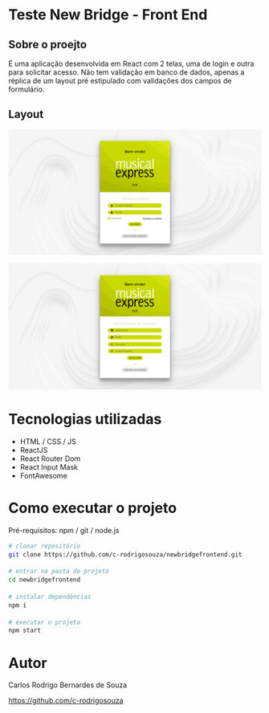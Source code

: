 # Teste New Bridge - Front End

## Sobre o proejto

É uma aplicação desenvolvida em React com 2 telas, uma de login e outra para solicitar acesso.
Não tem validação em banco de dados, apenas a réplica de um layout pré estipulado com validações dos campos de formulário.

## Layout
![Web 1](https://github.com/c-rodrigosouza/assets/blob/main/login.PNG?raw=true)

![Web 2](https://github.com/c-rodrigosouza/assets/blob/main/solicitar-registro.PNG?raw=true)

# Tecnologias utilizadas
- HTML / CSS / JS 
- ReactJS
- React Router Dom
- React Input Mask
- FontAwesome

# Como executar o projeto

Pré-requisitos: npm / git / node.js

```bash
# clonar repositório
git clone https://github.com/c-rodrigosouza/newbridgefrontend.git

# entrar na pasta do projeto
cd newbridgefrontend

# instalar dependências
npm i

# executar o projeto
npm start
```

# Autor

Carlos Rodrigo Bernardes de Souza

https://github.com/c-rodrigosouza

